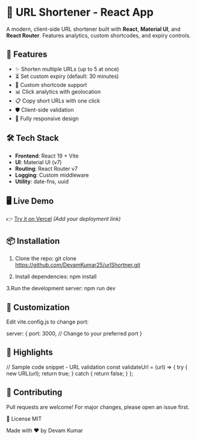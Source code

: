 # 🔗 URL Shortener - React App

A modern, client-side URL shortener built with **React**, **Material UI**, and **React Router**. Features analytics, custom shortcodes, and expiry controls.

## 🚀 Features

- ✨ Shorten multiple URLs (up to 5 at once)
- ⏳ Set custom expiry (default: 30 minutes)
- 🔑 Custom shortcode support
- 📊 Click analytics with geolocation
- 📋 Copy short URLs with one click
- 🛡️ Client-side validation
- 📱 Fully responsive design

## 🛠️ Tech Stack

- **Frontend**: React 19 + Vite
- **UI**: Material UI (v7)
- **Routing**: React Router v7
- **Logging**: Custom middleware
- **Utility**: date-fns, uuid

## 🖥️ Live Demo

👉 [Try it on Vercel](https://your-deployed-app.vercel.app) *(Add your deployment link)*

## 📦 Installation

1. Clone the repo:
   git clone https://github.com/DevamKumar25/urlShortner.git


2. Install dependencies:
   npm install

3.Run the development server:
  npm run dev


## 🎨 Customization
  Edit vite.config.js to change port:

  server: {
  port: 3000, // Change to your preferred port
}

## 🌟 Highlights
  // Sample code snippet - URL validation
const validateUrl = (url) => {
  try {
    new URL(url);
    return true;
  } catch {
    return false;
  }
};


## 🤝 Contributing
Pull requests are welcome! For major changes, please open an issue first.

📄 License
MIT

Made with ❤️ by Devam Kumar

 
   
   
